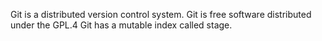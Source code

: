 Git is a distributed version control system.
Git is free software distributed under the GPL.4
Git has a mutable index called stage.